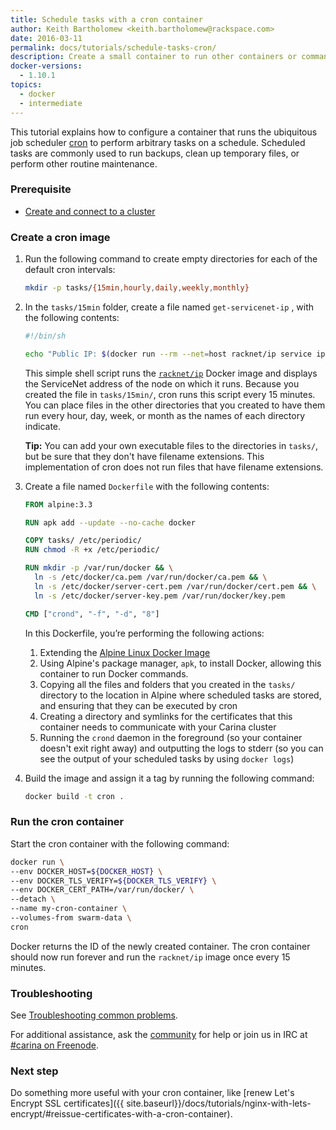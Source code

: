 ```yaml
---
title: Schedule tasks with a cron container
author: Keith Bartholomew <keith.bartholomew@rackspace.com>
date: 2016-03-11
permalink: docs/tutorials/schedule-tasks-cron/
description: Create a small container to run other containers or commands on a regular schedule
docker-versions:
  - 1.10.1
topics:
  - docker
  - intermediate
---
```


This tutorial explains how to configure a container that runs the ubiquitous job scheduler [cron](https://en.wikipedia.org/wiki/Cron) to perform arbitrary tasks on a schedule. Scheduled tasks are commonly used to run backups, clean up temporary files, or perform other routine maintenance.

### Prerequisite

* [Create and connect to a cluster](/docs/getting-started/create-connect-cluster/)

### Create a cron image

1. Run the following command to create empty directories for each of the default cron intervals:

    ```bash
    mkdir -p tasks/{15min,hourly,daily,weekly,monthly}
    ```
1. In the `tasks/15min` folder, create a file named `get-servicenet-ip` , with the following contents:

    ```bash
    #!/bin/sh

    echo "Public IP: $(docker run --rm --net=host racknet/ip service ipv4)"
    ```

    This simple shell script runs the [`racknet/ip`](https://hub.docker.com/r/racknet/ip/) Docker image and displays the ServiceNet address of the node on which it runs. Because you created the file in `tasks/15min/`, cron runs this script every 15 minutes. You can place files in the other directories that you created to have them run every hour, day, week, or month as the names of each directory indicate.

    **Tip:** You can add your own executable files to the directories in `tasks/`, but be sure that they don't have filename extensions. This implementation of cron does not run files that have filename extensions.

1. Create a file named `Dockerfile` with the following contents:

    ```Dockerfile
    FROM alpine:3.3

    RUN apk add --update --no-cache docker

    COPY tasks/ /etc/periodic/
    RUN chmod -R +x /etc/periodic/

    RUN mkdir -p /var/run/docker && \
      ln -s /etc/docker/ca.pem /var/run/docker/ca.pem && \
      ln -s /etc/docker/server-cert.pem /var/run/docker/cert.pem && \
      ln -s /etc/docker/server-key.pem /var/run/docker/key.pem

    CMD ["crond", "-f", "-d", "8"]
    ```

    In this Dockerfile, you’re performing the following actions:

    1. Extending the [Alpine Linux Docker Image](https://github.com/gliderlabs/docker-alpine)
    1. Using Alpine's package manager, `apk`, to install Docker, allowing this container to run Docker commands.
    1. Copying all the files and folders that you created in the `tasks/` directory to the location in Alpine where scheduled tasks are stored, and ensuring that they can be executed by cron
    1. Creating a directory and symlinks for the certificates that this container needs to communicate with your Carina cluster
    1. Running the `crond` daemon in the foreground (so your container doesn't exit right away) and outputting the logs to stderr (so you can see the output of your scheduled tasks by using `docker logs`)

1. Build the image and assign it a tag by running the following command:

    ```bash
    docker build -t cron .
    ```

### Run the cron container

Start the cron container with the following command:

```bash
docker run \
--env DOCKER_HOST=${DOCKER_HOST} \
--env DOCKER_TLS_VERIFY=${DOCKER_TLS_VERIFY} \
--env DOCKER_CERT_PATH=/var/run/docker/ \
--detach \
--name my-cron-container \
--volumes-from swarm-data \
cron
```

Docker returns the ID of the newly created container. The cron container should now run forever and run the `racknet/ip` image once every 15 minutes.

### Troubleshooting

See [Troubleshooting common problems]({{site.baseurl}}/docs/troubleshooting/common-problems/).

For additional assistance, ask the [community](https://community.getcarina.com/) for help or join us in IRC at [#carina on Freenode](http://webchat.freenode.net/?channels=carina).

### Next step

Do something more useful with your cron container, like [renew Let's Encrypt SSL certificates]({{ site.baseurl}}/docs/tutorials/nginx-with-lets-encrypt/#reissue-certificates-with-a-cron-container).
